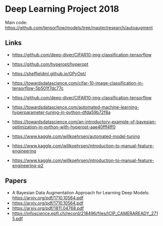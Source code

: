 # Deep Learning Project 2018

Main code:
https://github.com/tensorflow/models/tree/master/research/autoaugment

## Links
- https://github.com/deep-diver/CIFAR10-img-classification-tensorflow
- https://github.com/hyperopt/hyperopt
- https://sheffieldml.github.io/GPyOpt/

- https://towardsdatascience.com/cifar-10-image-classification-in-tensorflow-5b501f7dc77c
- https://github.com/deep-diver/CIFAR10-img-classification-tensorflow

- https://towardsdatascience.com/automated-machine-learning-hyperparameter-tuning-in-python-dfda59b72f8a
- https://towardsdatascience.com/an-introductory-example-of-bayesian-optimization-in-python-with-hyperopt-aae40fff4ff0

- https://www.kaggle.com/willkoehrsen/automated-model-tuning
- https://www.kaggle.com/willkoehrsen/introduction-to-manual-feature-engineering
- https://www.kaggle.com/willkoehrsen/introduction-to-manual-feature-engineering-p2

## Papers
- A Bayesian Data Augmentation Approach for Learning Deep Models: https://arxiv.org/pdf/1710.10564.pdf
- https://arxiv.org/pdf/1710.10564.pdf
- https://arxiv.org/pdf/1811.04768.pdf
- https://infoscience.epfl.ch/record/218496/files/ICIP_CAMERAREADY_2715.pdf 
